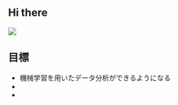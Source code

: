 ## Hi there

![](https://github-readme-stats.vercel.app/api/top-langs?username=onya31-git&show_icons=true&locale=en&layout=compact)

## 目標
- 機械学習を用いたデータ分析ができるようになる
- 
- 
<!--
**onya31-git/onya31-git** is a ✨ _special_ ✨ repository because its `README.md` (this file) appears on your GitHub profile.

Here are some ideas to get you started:

- 🔭 I’m currently working on ...
- 🌱 I’m currently learning ...
- 👯 I’m looking to collaborate on ...
- 🤔 I’m looking for help with ...
- 💬 Ask me about ...
- 📫 How to reach me: ...
- 😄 Pronouns: ...
- ⚡ Fun fact: ...
-->
